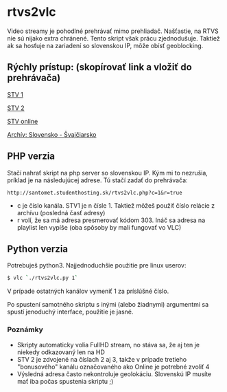 # rtvs2vlc
Video streamy je pohodlné prehrávať mimo prehliadač. Našťastie, na RTVS nie sú nijako extra chránené. Tento skript však prácu zjednodušuje. Taktiež ak sa hosťuje na zariadení so slovenskou IP, môže obísť geoblocking.
## Rýchly prístup: (skopírovať link a vložiť do prehrávača)
[STV 1](http://santomet.studenthosting.sk/rtvs2vlc.php?c=1&r=true)

[STV 2](http://santomet.studenthosting.sk/rtvs2vlc.php?c=2&r=true)

[STV online](http://santomet.studenthosting.sk/rtvs2vlc.php?c=4&r=true)


[Archív: Slovensko - Švajčiarsko](http://santomet.studenthosting.sk/rtvs2vlc.php?c=155614&r=true)

## PHP verzia
Stačí nahrať skript na php server so slovenskou IP. Kým mi to nezrušia, príklad je na následujúcej adrese. Tú stačí zadať do prehrávača:
```
http://santomet.studenthosting.sk/rtvs2vlc.php?c=1&r=true
```
  - c je číslo kanála. STV1 je n čísle 1. Taktiež môžeš použiť číslo relácie z archívu (posledná časť adresy)
  - r volí, že sa má adresa presmerovať kódom 303. Ináč sa adresa na playlist len vypíše (oba spôsoby by mali fungovať vo VLC)


## Python verzia
Potrebuješ python3.
Najjednoduchšie použitie pre linux userov: 
```sh
$ vlc `./rtvs2vlc.py 1`
```
V prípade ostatných kanálov vymeniť 1 za príslúšné číslo.

Po spustení samotného skriptu s inými (alebo žiadnymi) argumentmi sa spustí jenoduchý interface, použitie je jasné.


### Poznámky

  - Skripty automaticky volia FullHD stream, no stáva sa, že aj ten je niekedy odkazovaný len na HD
  - STV 2 je zdvojené na číslach 2 aj 3, takže v prípade tretieho "bonusového" kanálu označovaného ako Online je potrebné zvoliť 4
  - Výsledná adresa často nekontroluje geolokáciu. Slovenskú IP musíte mať iba počas spustenia skriptu ;)

